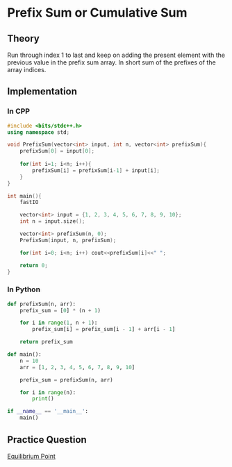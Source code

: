# Prefix Sum or Cumulative Sum

## Theory
Run through index 1 to last and keep on adding the present element with the previous value in the prefix sum array.
In short sum of the prefixes of the array indices.

## Implementation

### In CPP
```cpp
#include <bits/stdc++.h>
using namespace std;

void PrefixSum(vector<int> input, int n, vector<int> prefixSum){
    prefixSum[0] = input[0];
    
    for(int i=1; i<n; i++){
        prefixSum[i] = prefixSum[i-1] + input[i];
    }
}

int main(){
    fastIO

    vector<int> input = {1, 2, 3, 4, 5, 6, 7, 8, 9, 10};
    int n = input.size();

    vector<int> prefixSum(n, 0);
    PrefixSum(input, n, prefixSum);

    for(int i=0; i<n; i++) cout<<prefixSum[i]<<" ";

    return 0;
}
```

### In Python
```py
def prefixSum(n, arr):
    prefix_sum = [0] * (n + 1)

    for i in range(1, n + 1):
        prefix_sum[i] = prefix_sum[i - 1] + arr[i - 1]

    return prefix_sum

def main():
    n = 10
    arr = [1, 2, 3, 4, 5, 6, 7, 8, 9, 10]

    prefix_sum = prefixSum(n, arr)

    for i in range(n):
        print()

if __name__ == '__main__':
    main()
```

## Practice Question
[Equilibrium Point](https://practice.geeksforgeeks.org/problems/equilibrium-point-1587115620/1)
